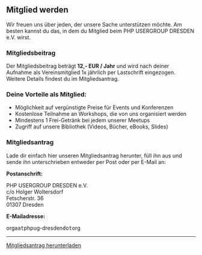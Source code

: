 ## Mitglied werden
 
Wir freuen uns über jeden, der unsere Sache unterstützen möchte.
Am besten kannst du das, in dem du Mitglied beim PHP USERGROUP DRESDEN e.V. wirst.

### Mitgliedsbeitrag

Der Mitgliedsbeitrag beträgt **12,- EUR / Jahr** und wird nach deiner Aufnahme als Vereinsmitglied 
1x jährlich per Lastschrift eingezogen. Weitere Details findest du im Mitgliedsantrag.

### Deine Vorteile als Mitglied:

* Möglichkeit auf vergünstigte Preise für Events und Konferenzen
* Kostenlose Teilnahme an Workshops, die von uns organisiert werden
* Mindestens 1 Frei-Getränk bei jedem unserer Meetups
* Zugriff auf unsere Bibliothek (Videos, Bücher, eBooks, Slides)

### Mitgliedsantrag

Lade dir einfach hier unseren Mitgliedsantrag herunter, füll ihn aus und sende ihn unterschrieben entweder per Post oder per E-Mail an:

**Postanschrift:**

PHP USERGROUP DRESDEN e.V.  
c/o Holger Woltersdorf  
Fetscherstr. 36  
01307 Dresden

**E-Mailadresse:**

orga<kbd>at</kbd>phpug-dresden<kbd>dot</kbd>org 

--- 

<div class="text-center">
	<a href="@baseUrl@/downloads/Mitgliedsantrag.pdf" target="_blank" title="Mitgliedsantrag des PHP USERGROUP DRESDEN e.V." class="btn btn-success btn-lg">
		<i class="fa fa-file-pdf-o"></i> Mitgliedsantrag herunterladen
	</a>
</div>

